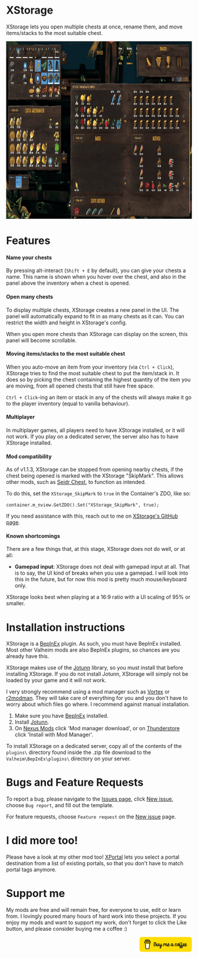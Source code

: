 # XStorage

XStorage lets you open multiple chests at once, rename them, and move items/stacks to the most suitable chest.

<img src="https://raw.githubusercontent.com/SpikeHimself/XStorage/main/images/screenshot-v1.1.0-small.png" height="480" />


# Features

#### Name your chests

By pressing alt-interact (`Shift + E` by default), you can give your chests a name. This name is shown when you hover over the chest, and also in the panel above the inventory when a chest is opened.

#### Open many chests

To display multiple chests, XStorage creates a new panel in the UI. The panel will automatically expand to fit in as many chests as it can. You can restrict the width and height in XStorage's config.

When you open more chests than XStorage can display on the screen, this panel will become scrollable.

#### Moving items/stacks to the most suitable chest

When you auto-move an item from your inventory (via `Ctrl + Click`), XStorage tries to find the most suitable chest to put the item/stack in. It does so by picking the chest containing the highest quantity of the item you are moving, from all opened chests that still have free space.

`Ctrl + Click`-ing an item or stack in any of the chests will always make it go to the player inventory (equal to vanilla behaviour).

#### Multiplayer

In multiplayer games, all players need to have XStorage installed, or it will not work. If you play on a dedicated server, the server also has to have XStorage installed.

#### Mod compatibility

As of v1.1.3, XStorage can be stopped from opening nearby chests, if the chest being opened is marked with the XStorage "SkipMark". This allows other mods, such as [Seidr Chest](https://valheim.thunderstore.io/package/Neobotics/SeidrChest/), to function as intended.

To do this, set the `XStorage_SkipMark` to `true` in the Container's ZDO, like so:

```
container.m_nview.GetZDO().Set("XStorage_SkipMark", true);
```

If you need assistance with this, reach out to me on [XStorage's GitHub page](https://github.com/SpikeHimself/XStorage).

#### Known shortcomings

There are a few things that, at this stage, XStorage does not do well, or at all:

* **Gamepad input**: XStorage does not deal with gamepad input at all. That is to say, the UI kind of breaks when you use a gamepad. I will look into this in the future, but for now this mod is pretty much mouse/keyboard only.


XStorage looks best when playing at a 16:9 ratio with a UI scaling of 95% or smaller.


# Installation instructions

XStorage is a [BepInEx](https://valheim.thunderstore.io/package/denikson/BepInExPack_Valheim/) plugin. As such, you must have BepInEx installed. Most other Valheim mods are also BepInEx plugins, so chances are you already have this.

XStorage makes use of the [Jotunn](https://valheim.thunderstore.io/package/ValheimModding/Jotunn/) library, so you must install that before installing XStorage. If you do not install Jotunn, XStorage will simply not be loaded by your game and it will not work.

I very strongly recommend using a mod manager such as [Vortex](https://www.nexusmods.com/site/mods/1) or [r2modman](https://valheim.thunderstore.io/package/ebkr/r2modman/). They will take care of everything for you and you don't have to worry about which files go where. I recommend against manual installation.
1. Make sure you have [BepInEx](https://valheim.thunderstore.io/package/denikson/BepInExPack_Valheim/) installed.
2. Install [Jotunn](https://valheim.thunderstore.io/package/ValheimModding/Jotunn/).
3. On [Nexus Mods](https://www.nexusmods.com/valheim/mods/2290) click 'Mod manager download', or on [Thunderstore](https://valheim.thunderstore.io/package/SpikeHimself/XStorage/) click 'Install with Mod Manager'.


To install XStorage on a dedicated server, copy all of the contents of the `plugins\` directory found inside the .zip file download to the  `Valheim\BepInEx\plugins\` directory on your server. 


# Bugs and Feature Requests

To report a bug, please navigate to the [Issues page](https://github.com/SpikeHimself/XStorage/issues), click [New issue](https://github.com/SpikeHimself/XStorage/issues/new/choose), choose `Bug report`, and fill out the template.

For feature requests, choose `Feature request` on the [New issue](https://github.com/SpikeHimself/XStorage/issues/new/choose) page.


# I did more too!

Please have a look at my other mod too! [XPortal](https://valheim.thunderstore.io/package/SpikeHimself/XPortal/) lets you select a portal destination from a list of existing portals, so that you don't have to match portal tags anymore.


# Support me

My mods are free and will remain free, for everyone to use, edit or learn from. I lovingly poured many hours of hard work into these projects. If you enjoy my mods and want to support my work, don't forget to click the Like button, and please consider buying me a coffee :)

[<img src="https://raw.githubusercontent.com/SpikeHimself/resources/main/images/thirdparty/buy-me-a-coffee-small.png" align="right" />](https://www.buymeacoffee.com/SpikeHimself)
